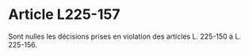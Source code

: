 # Article L225-157

Sont nulles les décisions prises en violation des articles L. 225-150 à L. 225-156.
